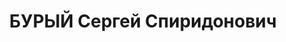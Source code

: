 ---
title: БУРЫЙ Сергей Спиридонович
description: '1900 г.р., украинец, капитан, ком. отдельного саперного батальона 80
  стр. дивизии ХВО.

  Арестован 05.09.1937.

  ВКВС - 02.01.1938, ВМН. Расстрелян 03.01.1938, Харьков'
---
